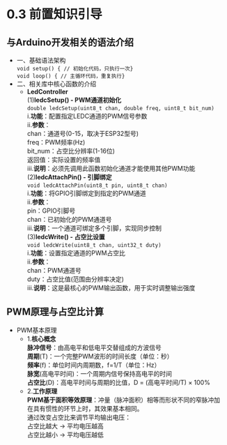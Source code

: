 # 0.3 前置知识引导 

## 与Arduino开发相关的语法介绍
- 一、基础语法架构
  <br>`void setup() {
  // 初始化代码，只执行一次}`
  <br>`void loop() {
  // 主循环代码，重复执行}`
- 二、相关库中核心函数的介绍
  * **LedController**
  <br>(1)**ledcSetup() - PWM通道初始化**
  <br>`double ledcSetup(uint8_t chan, double freq, uint8_t bit_num)`
  <br>i.**功能**​​：配置指定LEDC通道的PWM信号参数
​​  <br>ii.**参数**​​：
  <br>chan：通道号(0-15，取决于ESP32型号)
  <br>freq：PWM频率(Hz)
  <br>bit_num：占空比分辨率(1-16位)
​​  <br>返回值​​：实际设置的频率值
​​  <br>iii.**说明**​​：必须先调用此函数初始化通道才能使用其他PWM功能
  <br>(2)**ledcAttachPin() - 引脚绑定**
  <br>`void ledcAttachPin(uint8_t pin, uint8_t chan)`
  <br>i.**功能**​​：将GPIO引脚绑定到指定的PWM通道
​​  <br>ii.**参数**​​：
  <br>pin：GPIO引脚号
  <br>chan：已初始化的PWM通道号
​​  <br>iii.**说明**​​：一个通道可绑定多个引脚，实现同步控制
  <br>(3)**ledcWrite() - 占空比设置**
  <br>`void ledcWrite(uint8_t chan, uint32_t duty)`
  <br>i.**功能**​​：设置指定通道的PWM占空比
​  <br>ii.**​参数**​​：
  <br>chan：PWM通道号
  <br>duty：占空比值(范围由分辨率决定)
​​  <br>iii.**说明**​​：这是最核心的PWM输出函数，用于实时调整输出强度

## PWM原理与占空比计算
- PWM基本原理
  * 1.**核心概念**
  <br>**脉冲信号**​​：由高电平和低电平交替组成的方波信号
​​  <br>**周期**(T)​：一个完整PWM波形的时间长度（单位：秒）
​​  <br>**频率**(f)​​：单位时间内周期数，f=1/T（单位：Hz）
​​  <br>**脉宽**(高电平时间)​​：一个周期内信号保持高电平的时间
​​  <br>**占空比**(D)：高电平时间与周期的比值，D = (高电平时间/T) × 100%
  * 2.**工作原理**
  <br>**PWM基于​​面积等效原理**​​：冲量（脉冲面积）相等而形状不同的窄脉冲加在具有惯性的环节上时，其效果基本相同。
  <br>通过改变占空比来调节平均输出电压：
  <br>占空比越大 → 平均电压越高
  <br>占空比越小 → 平均电压越低

